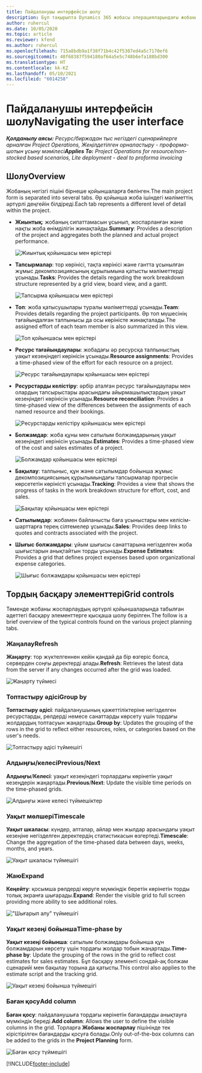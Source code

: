 ```yaml
---
title: Пайдаланушы интерфейсін шолу
description: Бұл тақырыпта Dynamics 365 жобасы операцияларындағы жобаны басқару туралы ақпарат берілген.
author: ruhercul
ms.date: 10/05/2020
ms.topic: article
ms.reviewer: kfend
ms.author: ruhercul
ms.openlocfilehash: 715a8bdb9a1f38f71b4c42f5307ed4a5c7170ef6
ms.sourcegitcommit: 40f68387f594180af64a5e5c748b6efa188bd300
ms.translationtype: HT
ms.contentlocale: kk-KZ
ms.lasthandoff: 05/10/2021
ms.locfileid: "6014258"
---
```

# <a name="navigating-the-user-interface"></a><span data-ttu-id="151c2-103">Пайдаланушы интерфейсін шолу</span><span class="sxs-lookup"><span data-stu-id="151c2-103">Navigating the user interface</span></span>

<span data-ttu-id="151c2-104">_**Қолданылу аясы:** Ресурс/биржадан тыс негіздегі сценарийлерге арналған Project Operations, Жеңілдетілген орналастыру - проформа-шотын ұсыну мәмілесі_</span><span class="sxs-lookup"><span data-stu-id="151c2-104">_**Applies To:** Project Operations for resource/non-stocked based scenarios, Lite deployment - deal to proforma invoicing_</span></span>

## <a name="overview"></a><span data-ttu-id="151c2-105">Шолу</span><span class="sxs-lookup"><span data-stu-id="151c2-105">Overview</span></span>

<span data-ttu-id="151c2-106">Жобаның негізгі пішіні бірнеше қойыншаларға бөлінген.</span><span class="sxs-lookup"><span data-stu-id="151c2-106">The main project form is separated into several tabs.</span></span> <span data-ttu-id="151c2-107">Әр қойынша жоба ішіндегі мәліметтің әртүрлі деңгейін білдіреді.</span><span class="sxs-lookup"><span data-stu-id="151c2-107">Each tab represents a different level of detail within the project.</span></span>

- <span data-ttu-id="151c2-108">**Жиынтық**: жобаның сипаттамасын ұсынып, жоспарланған және нақты жоба өнімділігін жинақтайды.</span><span class="sxs-lookup"><span data-stu-id="151c2-108">**Summary**: Provides a description of the project and aggregates both the planned and actual project performance.</span></span>

    ![Жиынтық қойыншасы мен өрістері](media/navigation7.png)

- <span data-ttu-id="151c2-110">**Тапсырмалар**: тор көрінісі, тақта көрінісі және гантта ұсынылған жұмыс декомпозициясының құрылымына қатысты мәліметтерді ұсынады.</span><span class="sxs-lookup"><span data-stu-id="151c2-110">**Tasks**: Provides the details regarding the work breakdown structure represented by a grid view, board view, and a gantt.</span></span>

    ![Тапсырма қойыншасы мен өрістері](media/navigation8.png)

- <span data-ttu-id="151c2-112">**Топ**: жоба қатысушылары туралы мәліметтерді ұсынады.</span><span class="sxs-lookup"><span data-stu-id="151c2-112">**Team**: Provides details regarding the project participants.</span></span> <span data-ttu-id="151c2-113">Әр топ мүшесінің тағайындалған талпынысы да осы көріністе жинақталады.</span><span class="sxs-lookup"><span data-stu-id="151c2-113">The assigned effort of each team member is also summarized in this view.</span></span>

    ![Топ қойыншасы мен өрістері](media/navigation9.png)

- <span data-ttu-id="151c2-115">**Ресурс тағайындаулары**: жобадағы әр ресурсқа талпыныстың уақыт кезеңіндегі көрінісін ұсынады.</span><span class="sxs-lookup"><span data-stu-id="151c2-115">**Resource assignments**: Provides a time-phased view of the effort for each resource on a project.</span></span>

    ![Ресурс тағайындаулары қойыншасы мен өрістері](media/navigation10.png)

- <span data-ttu-id="151c2-117">**Ресурстарды келістіру**: әрбір аталған ресурс тағайындаулары мен олардың тапсырыстары арасындағы айырмашылықтардың уақыт кезеңіндегі көрінісін ұсынады.</span><span class="sxs-lookup"><span data-stu-id="151c2-117">**Resource reconciliation**: Provides a time-phased view of the differences between the assignments of each named resource and their bookings.</span></span>

    ![Ресурстарды келістіру қойыншасы мен өрістері](media/navigation11.png)

- <span data-ttu-id="151c2-119">**Болжамдар**: жоба құны мен сатылым болжамдарының уақыт кезеңіндегі көрінісін ұсынады.</span><span class="sxs-lookup"><span data-stu-id="151c2-119">**Estimates**: Provides a time-phased view of the cost and sales estimates of a project.</span></span>

    ![Болжамдар қойыншасы мен өрістері](media/navigation12.png)

- <span data-ttu-id="151c2-121">**Бақылау**: талпыныс, құн және сатылымдар бойынша жұмыс декомпозициясының құрылымындағы тапсырмалар прогресін көрсететін көріністі ұсынады.</span><span class="sxs-lookup"><span data-stu-id="151c2-121">**Tracking**: Provides a view that shows the progress of tasks in the work breakdown structure for effort, cost, and sales.</span></span>

    ![Бақылау қойыншасы мен өрістері](media/navigation13.png)

- <span data-ttu-id="151c2-123">**Сатылымдар**: жобамен байланысты баға ұсыныстары мен келісім-шарттарға терең сілтемелер ұсынады.</span><span class="sxs-lookup"><span data-stu-id="151c2-123">**Sales**: Provides deep links to quotes and contracts associated with the project.</span></span>

- <span data-ttu-id="151c2-124">**Шығыс болжамдары**: ұйым шығысы санаттарына негізделген жоба шығыстарын анықтайтын торды ұсынады.</span><span class="sxs-lookup"><span data-stu-id="151c2-124">**Expense Estimates**: Provides a grid that defines project expenses based upon organizational expense categories.</span></span>

    ![Шығыс болжамдары қойыншасы мен өрістері](media/navigation14.png)

## <a name="grid-controls"></a><span data-ttu-id="151c2-126">Тордың басқару элементтері</span><span class="sxs-lookup"><span data-stu-id="151c2-126">Grid controls</span></span>

<span data-ttu-id="151c2-127">Төменде жобаны жоспарлаудың әртүрлі қойыншаларында табылған әдеттегі басқару элементтерге қысқаша шолу берілген.</span><span class="sxs-lookup"><span data-stu-id="151c2-127">The follow is a brief overview of the typical controls found on the various project planning tabs.</span></span>

### <a name="refresh"></a><span data-ttu-id="151c2-128">Жаңалау</span><span class="sxs-lookup"><span data-stu-id="151c2-128">Refresh</span></span>

<span data-ttu-id="151c2-129">**Жаңарту**: тор жүктелгеннен кейін қандай да бір өзгеріс болса, серверден соңғы деректерді алады.</span><span class="sxs-lookup"><span data-stu-id="151c2-129">**Refresh**: Retrieves the latest data from the server if any changes occurred after the grid was loaded.</span></span>

![Жаңарту түймесі](media/navigation7.png)

### <a name="group-by"></a><span data-ttu-id="151c2-131">Топтастыру әдісі</span><span class="sxs-lookup"><span data-stu-id="151c2-131">Group by</span></span>

<span data-ttu-id="151c2-132">**Топтастыру әдісі**: пайдаланушының қажеттіліктеріне негізделген ресурстарды, рөлдерді немесе санаттарды көрсету үшін тордағы жолдардың топтасуын жаңартады.</span><span class="sxs-lookup"><span data-stu-id="151c2-132">**Group by**: Updates the grouping of the rows in the grid to reflect either resources, roles, or categories based on the user's needs.</span></span>

![Топтастыру әдісі түймешігі](media/navigation6.png)

### <a name="previousnext"></a><span data-ttu-id="151c2-134">Алдыңғы/келесі</span><span class="sxs-lookup"><span data-stu-id="151c2-134">Previous/Next</span></span>

<span data-ttu-id="151c2-135">**Алдыңғы**/**Келесі**: уақыт кезеңіндегі торлардағы көрінетін уақыт кезеңдерін жаңартады.</span><span class="sxs-lookup"><span data-stu-id="151c2-135">**Previous**/**Next**: Update the visible time periods on the time-phased grids.</span></span>

![Алдыңғы және келесі түймешіктер](media/navigation2.png)

### <a name="timescale"></a><span data-ttu-id="151c2-137">Уақыт мөлшері</span><span class="sxs-lookup"><span data-stu-id="151c2-137">Timescale</span></span>

<span data-ttu-id="151c2-138">**Уақыт шкаласы**: күндер, апталар, айлар мен жылдар арасындағы уақыт кезеңіне негізделген деректердің статистикасын өзгертеді.</span><span class="sxs-lookup"><span data-stu-id="151c2-138">**Timescale**: Change the aggregation of the time-phased data between days, weeks, months, and years.</span></span>

![Уақыт шкаласы түймешігі](media/navigation3.png)

### <a name="expand"></a><span data-ttu-id="151c2-140">Жаю</span><span class="sxs-lookup"><span data-stu-id="151c2-140">Expand</span></span>

<span data-ttu-id="151c2-141">**Кеңейту**: қосымша рөлдерді көруге мүмкіндік беретін көрінетін торды толық экранға шығарады.</span><span class="sxs-lookup"><span data-stu-id="151c2-141">**Expand**: Render the visible grid to full screen providing more ability to see additional roles.</span></span>

!["Шығарып алу" түймешігі](media/navigation4.png)

### <a name="time-phase-by"></a><span data-ttu-id="151c2-143">Уақыт кезеңі бойынша</span><span class="sxs-lookup"><span data-stu-id="151c2-143">Time-phase by</span></span>

<span data-ttu-id="151c2-144">**Уақыт кезеңі бойынша**: сатылым болжамдары бойынша құн болжамдарын көрсету үшін тордағы жолдар тобын жаңартады.</span><span class="sxs-lookup"><span data-stu-id="151c2-144">**Time-phase by**: Update the grouping of the rows in the grid to reflect cost estimates for sales estimates.</span></span> <span data-ttu-id="151c2-145">Бұл басқару элементі сондай-ақ болжам сценарийі мен бақылау торына да қатысты.</span><span class="sxs-lookup"><span data-stu-id="151c2-145">This control also applies to the estimate script and the tracking grid.</span></span>

![Уақыт кезеңі бойынша түймешігі](media/navigation0.png)

### <a name="add-column"></a><span data-ttu-id="151c2-147">Баған қосу</span><span class="sxs-lookup"><span data-stu-id="151c2-147">Add column</span></span>

<span data-ttu-id="151c2-148">**Баған қосу**: пайдаланушыға тордағы көрінетін бағандарды анықтауға мүмкіндік береді.</span><span class="sxs-lookup"><span data-stu-id="151c2-148">**Add column**: Allows the user to define the visible columns in the grid.</span></span> <span data-ttu-id="151c2-149">Торларға **Жобаны жоспарлау** пішінінде тек кірістірілген бағандарды қосуға болады.</span><span class="sxs-lookup"><span data-stu-id="151c2-149">Only out-of-the-box columns can be added to the grids in the **Project Planning** form.</span></span>

![Баған қосу түймешігі](media/navigation5.png)


[!INCLUDE[footer-include](../includes/footer-banner.md)]